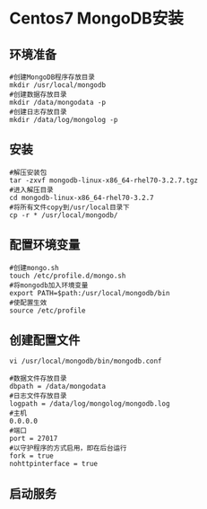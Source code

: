 # Centos7 MongoDB安装

## 环境准备

```shell
#创建MongoDB程序存放目录
mkdir /usr/local/mongodb 
#创建数据存放目录
mkdir /data/mongodata -p
#创建日志存放目录
mkdir /data/log/mongolog -p 
```

## 安装

``` shell
#解压安装包
tar -zxvf mongodb-linux-x86_64-rhel70-3.2.7.tgz
#进入解压目录
cd mongodb-linux-x86_64-rhel70-3.2.7
#将所有文件copy到/usr/local目录下
cp -r * /usr/local/mongodb/
```

## 配置环境变量

```shell
#创建mongo.sh
touch /etc/profile.d/mongo.sh
#将mongodb加入环境变量
export PATH=$path:/usr/local/mongodb/bin
#使配置生效
source /etc/profile
```

## 创建配置文件

```shell
vi /usr/local/mongodb/bin/mongodb.conf

#数据文件存放目录
dbpath = /data/mongodata
#日志文件存放目录
logpath = /data/log/mongolog/mongodb.log
#主机
0.0.0.0
#端口
port = 27017
#以守护程序的方式启用，即在后台运行
fork = true   
nohttpinterface = true
```



## 启动服务

```

```

